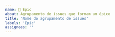 ```yaml
---
name: 🚀 Epic
about: Agrupamento de issues que formam um épico
title: 'Nome do agrupamento de issues'
labels: 'Epic'
assignees: ''
---
```

